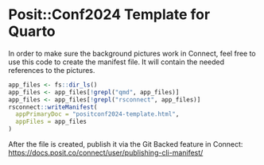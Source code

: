 # Posit::Conf2024 Template for Quarto

In order to make sure the background pictures work in Connect, feel free to use
this code to create the manifest file. It will contain the needed references 
to the pictures.

```r
app_files <- fs::dir_ls()
app_files <- app_files[!grepl("qmd", app_files)]
app_files <- app_files[!grepl("rsconnect", app_files)]
rsconnect::writeManifest(
  appPrimaryDoc = "positconf2024-template.html",
  appFiles = app_files
)
```

After the file is created, publish it via the Git Backed feature in Connect:
https://docs.posit.co/connect/user/publishing-cli-manifest/
